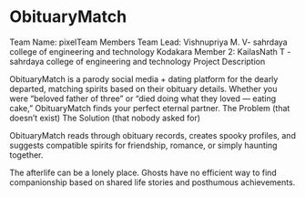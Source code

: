 # ObituaryMatch
Team Name: pixelTeam Members
Team Lead: Vishnupriya M. V- sahrdaya college of engineering and technology Kodakara 
Member 2: KailasNath T - sahrdaya college of engineering and technology
Project Description

ObituaryMatch is a parody social media + dating platform for the dearly departed, matching spirits based on their obituary details. Whether you were “beloved father of three” or “died doing what they loved — eating cake,” ObituaryMatch finds your perfect eternal partner.
The Problem (that doesn’t exist)
The Solution (that nobody asked for)

ObituaryMatch reads through obituary records, creates spooky profiles, and suggests compatible spirits for friendship, romance, or simply haunting together.

The afterlife can be a lonely place. Ghosts have no efficient way to find companionship based on shared life stories and posthumous achievements.
